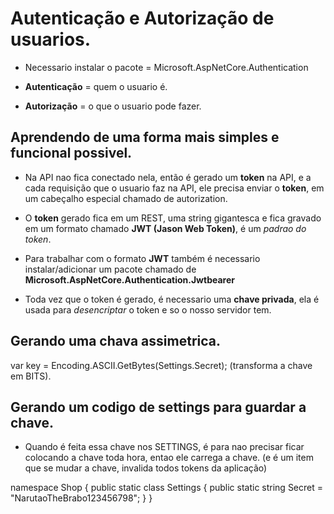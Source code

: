 # Autenticação e Autorização de usuarios.

- Necessario instalar o pacote = Microsoft.AspNetCore.Authentication

- **Autenticação** = quem o usuario é.
- **Autorização** = o que o usuario pode fazer.

## Aprendendo de uma forma mais simples e funcional possivel.

- Na API nao fica conectado nela, então é gerado um **token** na API, e a cada requisição que o usuario faz na API, ele precisa enviar o **token**, em um cabeçalho especial chamado de autorization.

- O **token** gerado fica em um REST, uma string gigantesca e fica gravado em um formato chamado **JWT (Jason Web Token)**, é um *padrao do token*.

- Para trabalhar com o formato **JWT** também é necessario instalar/adicionar um pacote chamado de **Microsoft.AspNetCore.Authentication.Jwtbearer**

- Toda vez que o token é gerado, é necessario uma **chave privada**, ela é usada para *desencriptar* o token e so o nosso servidor tem.

## Gerando uma chava assimetrica.

var key = Encoding.ASCII.GetBytes(Settings.Secret);
(transforma a chave em BITS).

## Gerando um codigo de settings para guardar a chave.

- Quando é feita essa chave nos SETTINGS, é para nao precisar ficar colocando a chave toda hora, entao ele carrega a chave. (e é um item que se mudar a chave, invalida todos tokens da aplicação)

namespace Shop
{
    public static class Settings
    {
        public static string Secret = "NarutaoTheBrabo123456798";
    }
}
